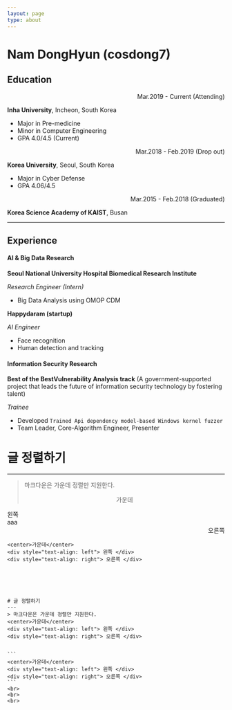 ```yaml
---
layout: page
type: about
---
```




<font size = 5> </font>

# Nam DongHyun (cosdong7)



## Education

<div style="text-align: right"> Mar.2019 - Current (Attending) </div>

**Inha University**, Incheon, South Korea 

* Major in Pre-medicine
* Minor in Computer Engineering
* GPA 4.0/4.5 (Current) 

<div style="text-align: right"> Mar.2018 - Feb.2019 (Drop out) </div>

**Korea University**, Seoul, South Korea 

* Major in Cyber Defense
* GPA 4.06/4.5

<div style="text-align: right"> Mar.2015 - Feb.2018 (Graduated) </div>

**Korea Science Academy of KAIST**, Busan 



---



## Experience 

#### AI & Big Data Research

**Seoul National University Hospital Biomedical Research Institute** 

*Research Engineer (Intern)*

* Big Data Analysis using OMOP CDM

**Happydaram (startup)** 

*AI Engineer*

* Face recognition
* Human detection and tracking



#### Information Security Research

**Best of the BestVulnerability Analysis track** (A government-supported project that leads the future of information security technology by fostering talent)

*Trainee*

* Developed ```Trained Api dependency model-based Windows kernel fuzzer```
* Team Leader, Core-Algorithm Engineer, Presenter



# 글 정렬하기
---
> 마크다운은 가운데 정렬만 지원한다.
>
> <center>가운데</center>  
<div style="text-align: left"> 왼쪽 </div>
aaa<div style="text-align: right"> 오른쪽 </div>


```
<center>가운데</center>  
<div style="text-align: left"> 왼쪽 </div>
<div style="text-align: right"> 오른쪽 </div>
```
<br>
<br>
<br>

```
# 글 정렬하기
---
> 마크다운은 가운데 정렬만 지원한다.
<center>가운데</center>  
<div style="text-align: left"> 왼쪽 </div>
<div style="text-align: right"> 오른쪽 </div>


​```
<center>가운데</center>  
<div style="text-align: left"> 왼쪽 </div>
<div style="text-align: right"> 오른쪽 </div>
​```
<br>
<br>
<br>
```